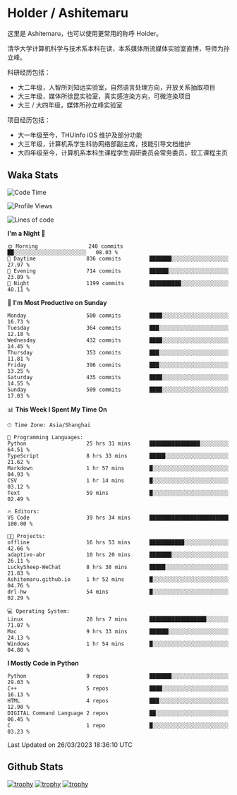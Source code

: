 # Holder / Ashitemaru

这里是 Ashitemaru，也可以使用更常用的称呼 Holder。

清华大学计算机科学与技术系本科在读，本系媒体所流媒体实验室直博，导师为孙立峰。

科研经历包括：

- 大二年级，人智所刘知远实验室，自然语言处理方向，开放关系抽取项目
- 大三年级，媒体所徐昆实验室，真实感渲染方向，可微渲染项目
- 大三 / 大四年级，媒体所孙立峰实验室

项目经历包括：

- 大一年级至今，THUInfo iOS 维护及部分功能
- 大三年级，计算机系学生科协网络部副主席，技能引导文档维护
- 大四年级至今，计算机系本科生课程学生调研委员会常务委员，软工课程主页

## Waka Stats

<!--START_SECTION:waka-->
![Code Time](http://img.shields.io/badge/Code%20Time-688%20hrs%2030%20mins-blue)

![Profile Views](http://img.shields.io/badge/Profile%20Views-16-blue)

![Lines of code](https://img.shields.io/badge/From%20Hello%20World%20I%27ve%20Written-1.7%20million%20lines%20of%20code-blue)

**I'm a Night 🦉** 

```text
🌞 Morning                240 commits         ██░░░░░░░░░░░░░░░░░░░░░░░   08.03 % 
🌆 Daytime                836 commits         ███████░░░░░░░░░░░░░░░░░░   27.97 % 
🌃 Evening                714 commits         ██████░░░░░░░░░░░░░░░░░░░   23.89 % 
🌙 Night                  1199 commits        ██████████░░░░░░░░░░░░░░░   40.11 % 
```
📅 **I'm Most Productive on Sunday** 

```text
Monday                   500 commits         ████░░░░░░░░░░░░░░░░░░░░░   16.73 % 
Tuesday                  364 commits         ███░░░░░░░░░░░░░░░░░░░░░░   12.18 % 
Wednesday                432 commits         ████░░░░░░░░░░░░░░░░░░░░░   14.45 % 
Thursday                 353 commits         ███░░░░░░░░░░░░░░░░░░░░░░   11.81 % 
Friday                   396 commits         ███░░░░░░░░░░░░░░░░░░░░░░   13.25 % 
Saturday                 435 commits         ████░░░░░░░░░░░░░░░░░░░░░   14.55 % 
Sunday                   509 commits         ████░░░░░░░░░░░░░░░░░░░░░   17.03 % 
```


📊 **This Week I Spent My Time On** 

```text
🕑︎ Time Zone: Asia/Shanghai

💬 Programming Languages: 
Python                   25 hrs 31 mins      ████████████████░░░░░░░░░   64.51 % 
TypeScript               8 hrs 33 mins       █████░░░░░░░░░░░░░░░░░░░░   21.62 % 
Markdown                 1 hr 57 mins        █░░░░░░░░░░░░░░░░░░░░░░░░   04.93 % 
CSV                      1 hr 14 mins        █░░░░░░░░░░░░░░░░░░░░░░░░   03.12 % 
Text                     59 mins             █░░░░░░░░░░░░░░░░░░░░░░░░   02.49 % 

🔥 Editors: 
VS Code                  39 hrs 34 mins      █████████████████████████   100.00 % 

🐱‍💻 Projects: 
offline                  16 hrs 53 mins      ███████████░░░░░░░░░░░░░░   42.66 % 
adaptive-abr             10 hrs 20 mins      ███████░░░░░░░░░░░░░░░░░░   26.11 % 
LuckySheep-WeChat        8 hrs 38 mins       █████░░░░░░░░░░░░░░░░░░░░   21.83 % 
Ashitemaru.github.io     1 hr 52 mins        █░░░░░░░░░░░░░░░░░░░░░░░░   04.76 % 
drl-hw                   54 mins             █░░░░░░░░░░░░░░░░░░░░░░░░   02.29 % 

💻 Operating System: 
Linux                    28 hrs 7 mins       ██████████████████░░░░░░░   71.07 % 
Mac                      9 hrs 33 mins       ██████░░░░░░░░░░░░░░░░░░░   24.13 % 
Windows                  1 hr 54 mins        █░░░░░░░░░░░░░░░░░░░░░░░░   04.80 % 
```

**I Mostly Code in Python** 

```text
Python                   9 repos             ███████░░░░░░░░░░░░░░░░░░   29.03 % 
C++                      5 repos             ████░░░░░░░░░░░░░░░░░░░░░   16.13 % 
HTML                     4 repos             ███░░░░░░░░░░░░░░░░░░░░░░   12.90 % 
DIGITAL Command Language 2 repos             ██░░░░░░░░░░░░░░░░░░░░░░░   06.45 % 
C                        1 repo              █░░░░░░░░░░░░░░░░░░░░░░░░   03.23 % 
```




 Last Updated on 26/03/2023 18:36:10 UTC
<!--END_SECTION:waka-->

## Github Stats

[![trophy](https://github-profile-trophy.vercel.app/?username=Ashitemaru&column=7)](https://github.com/Ashitemaru)
[![trophy](https://github-readme-stats.vercel.app/api?username=Ashitemaru&show_icons=true&include_all_commits=true)](https://github.com/Ashitemaru)
[![trophy](https://github-readme-stats.vercel.app/api/top-langs/?username=Ashitemaru&layout=compact)](https://github.com/Ashitemaru)

<!--
**Ashitemaru/Ashitemaru** is a ✨ _special_ ✨ repository because its `README.md` (this file) appears on your GitHub profile.

Here are some ideas to get you started:

- 🔭 I’m currently working on ...
- 🌱 I’m currently learning ...
- 👯 I’m looking to collaborate on ...
- 🤔 I’m looking for help with ...
- 💬 Ask me about ...
- 📫 How to reach me: ...
- 😄 Pronouns: ...
- ⚡ Fun fact: ...
-->
